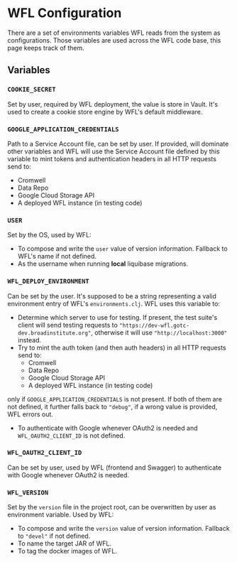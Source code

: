 # WFL Configuration

There are a set of environments variables WFL reads from
the system as configurations. Those variables are used
across the WFL code base, this page keeps track of them.

## Variables

### `COOKIE_SECRET`

Set by user, required by WFL deployment, the value is store in Vault. It's used to create a cookie store engine
by WFL's default middleware.

### `GOOGLE_APPLICATION_CREDENTIALS`

Path to a Service Account file, can be set by user. If provided, will dominate other variables and WFL
will use the Service Account file defined by this variable to mint tokens and authentication headers in
all HTTP requests send to:

- Cromwell
- Data Repo
- Google Cloud Storage API
- A deployed WFL instance (in testing code)

### `USER`

Set by the OS, used by WFL:

- To compose and write the `user` value of version information. Fallback to WFL's name if not defined.
- As the username when running **local** liquibase migrations.

### `WFL_DEPLOY_ENVIRONMENT`

Can be set by the user. It's supposed to be a string representing a valid environment entry of WFL's
`environments.clj`. WFL uses this variable to:

- Determine which server to use for testing. If present, the test suite's client will send testing requests to
`"https://dev-wfl.gotc-dev.broadinstitute.org"`, otherwise it will use `"http://localhost:3000"` instead.
- Try to mint the auth token (and then auth headers) in all HTTP requests send to:
    - Cromwell
    - Data Repo
    - Google Cloud Storage API
    - A deployed WFL instance (in testing code)

only if `GOOGLE_APPLICATION_CREDENTIALS` is not present. If both of them are not defined, it further falls back
to `"debug"`, if a wrong value is provided, WFL errors out.
- To authenticate with Google whenever OAuth2 is needed and `WFL_OAUTH2_CLIENT_ID` is not defined.

### `WFL_OAUTH2_CLIENT_ID`

Can be set by user, used by WFL (frontend and Swagger) to authenticate with Google whenever OAuth2 is needed.

### `WFL_VERSION`

Set by the `version` file in the project root, can be overwritten by user as environment variable. Used by WFL:

- To compose and write the `version` value of version information. Fallback to `"devel"` if not defined.
- To name the target JAR of WFL.
- To tag the docker images of WFL.

